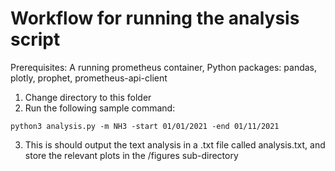 # Workflow for running the analysis script

Prerequisites:
A running prometheus container, Python packages: pandas, plotly, prophet, prometheus-api-client

1. Change directory to this folder
2. Run the following sample command:

```console
python3 analysis.py -m NH3 -start 01/01/2021 -end 01/11/2021
```

3. This is should output the text analysis in a .txt file called analysis.txt, and store the relevant plots in the /figures sub-directory
